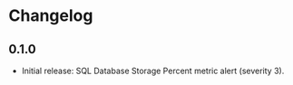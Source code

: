 # Changelog

## 0.1.0

- Initial release: SQL Database Storage Percent metric alert (severity 3).


